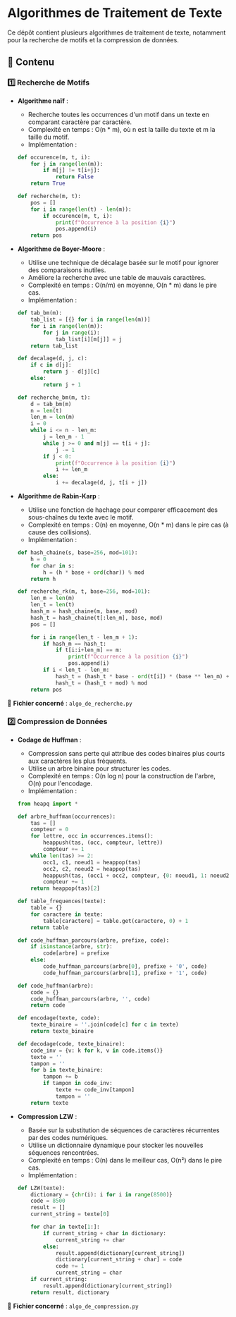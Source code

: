 # Algorithmes de Traitement de Texte

Ce dépôt contient plusieurs algorithmes de traitement de texte, notamment pour la recherche de motifs et la compression de données.

## 📌 Contenu

### 1️⃣ **Recherche de Motifs**

- **Algorithme naïf** :
  - Recherche toutes les occurrences d'un motif dans un texte en comparant caractère par caractère.
  - Complexité en temps : O(n * m), où n est la taille du texte et m la taille du motif.
  - Implémentation :
  ```python
  def occurence(m, t, i):
      for j in range(len(m)):
          if m[j] != t[i+j]:
              return False
      return True
  
  def recherche(m, t):
      pos = []
      for i in range(len(t) - len(m)):
          if occurence(m, t, i):
              print(f"Occurrence à la position {i}")
              pos.append(i)
      return pos
  ```

- **Algorithme de Boyer-Moore** :
  - Utilise une technique de décalage basée sur le motif pour ignorer des comparaisons inutiles.
  - Améliore la recherche avec une table de mauvais caractères.
  - Complexité en temps : O(n/m) en moyenne, O(n * m) dans le pire cas.
  - Implémentation :
  ```python
  def tab_bm(m):
      tab_list = [{} for i in range(len(m))]
      for i in range(len(m)):
          for j in range(i):
              tab_list[i][m[j]] = j
      return tab_list

  def decalage(d, j, c):
      if c in d[j]:
          return j - d[j][c]
      else:
          return j + 1

  def recherche_bm(m, t):
      d = tab_bm(m)
      n = len(t)
      len_m = len(m)
      i = 0
      while i <= n - len_m:
          j = len_m - 1
          while j >= 0 and m[j] == t[i + j]:
              j -= 1
          if j < 0:
              print(f"Occurrence à la position {i}")
              i += len_m
          else:
              i += decalage(d, j, t[i + j])
  ```

- **Algorithme de Rabin-Karp** :
  - Utilise une fonction de hachage pour comparer efficacement des sous-chaînes du texte avec le motif.
  - Complexité en temps : O(n) en moyenne, O(n * m) dans le pire cas (à cause des collisions).
  - Implémentation :
  ```python
  def hash_chaine(s, base=256, mod=101):
      h = 0
      for char in s:
          h = (h * base + ord(char)) % mod
      return h

  def recherche_rk(m, t, base=256, mod=101):
      len_m = len(m)
      len_t = len(t)
      hash_m = hash_chaine(m, base, mod)
      hash_t = hash_chaine(t[:len_m], base, mod)
      pos = []

      for i in range(len_t - len_m + 1):
          if hash_m == hash_t:
              if t[i:i+len_m] == m:
                  print(f"Occurrence à la position {i}")
                  pos.append(i)
          if i < len_t - len_m:
              hash_t = (hash_t * base - ord(t[i]) * (base ** len_m) + ord(t[i + len_m])) % mod
              hash_t = (hash_t + mod) % mod
      return pos
  ```

📌 **Fichier concerné** : `algo_de_recherche.py`

### 2️⃣ **Compression de Données**

- **Codage de Huffman** :
  - Compression sans perte qui attribue des codes binaires plus courts aux caractères les plus fréquents.
  - Utilise un arbre binaire pour structurer les codes.
  - Complexité en temps : O(n log n) pour la construction de l'arbre, O(n) pour l'encodage.
  - Implémentation :
  ```python
  from heapq import *

  def arbre_huffman(occurrences):
      tas = []
      compteur = 0
      for lettre, occ in occurrences.items():
          heappush(tas, (occ, compteur, lettre))
          compteur += 1
      while len(tas) >= 2:
          occ1, c1, noeud1 = heappop(tas)
          occ2, c2, noeud2 = heappop(tas)
          heappush(tas, (occ1 + occ2, compteur, {0: noeud1, 1: noeud2}))
          compteur += 1
      return heappop(tas)[2]

  def table_frequences(texte):
      table = {}
      for caractere in texte:
          table[caractere] = table.get(caractere, 0) + 1
      return table

  def code_huffman_parcours(arbre, prefixe, code):
      if isinstance(arbre, str):
          code[arbre] = prefixe
      else:
          code_huffman_parcours(arbre[0], prefixe + '0', code)
          code_huffman_parcours(arbre[1], prefixe + '1', code)

  def code_huffman(arbre):
      code = {}
      code_huffman_parcours(arbre, '', code)
      return code

  def encodage(texte, code):
      texte_binaire = ''.join(code[c] for c in texte)
      return texte_binaire

  def decodage(code, texte_binaire):
      code_inv = {v: k for k, v in code.items()}
      texte = ''
      tampon = ''
      for b in texte_binaire:
          tampon += b
          if tampon in code_inv:
              texte += code_inv[tampon]
              tampon = ''
      return texte
  ```

- **Compression LZW** :
  - Basée sur la substitution de séquences de caractères récurrentes par des codes numériques.
  - Utilise un dictionnaire dynamique pour stocker les nouvelles séquences rencontrées.
  - Complexité en temps : O(n) dans le meilleur cas, O(n²) dans le pire cas.
  - Implémentation :
  ```python
  def LZW(texte):
      dictionary = {chr(i): i for i in range(8500)}
      code = 8500
      result = []
      current_string = texte[0]

      for char in texte[1:]:
          if current_string + char in dictionary:
              current_string += char
          else:
              result.append(dictionary[current_string])
              dictionary[current_string + char] = code
              code += 1
              current_string = char
      if current_string:
          result.append(dictionary[current_string])
      return result, dictionary
  ```

📌 **Fichier concerné** : `algo_de_compression.py`
